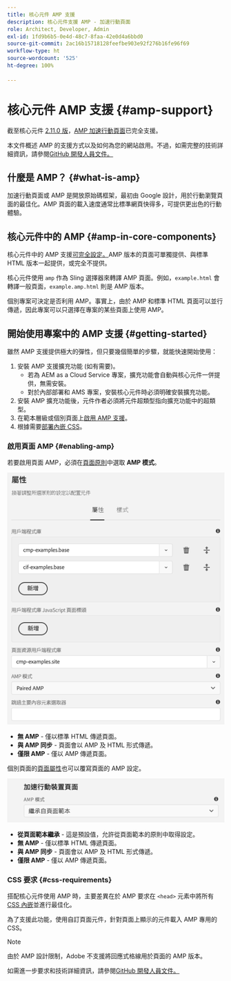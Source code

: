 ```yaml
---
title: 核心元件 AMP 支援
description: 核心元件支援 AMP - 加速行動頁面
role: Architect, Developer, Admin
exl-id: 1fd9b6b5-0e4d-48c7-8faa-42e0d4a6bbd0
source-git-commit: 2ac16b15718128feefbe903e92f276b16fe96f69
workflow-type: ht
source-wordcount: '525'
ht-degree: 100%

---
```


# 核心元件 AMP 支援 {#amp-support}

截至核心元件 [2.11.0 版](/help/versions.md)，[AMP 加速行動頁面](https://developers.google.com/amp)已完全支援。

本文件概述 AMP 的支援方式以及如何為您的網站啟用。不過，如需完整的技術詳細資訊，請參閱[GitHub 開發人員文件。](https://github.com/adobe/aem-core-wcm-components/tree/master/extensions/amp)

## 什麼是 AMP？ {#what-is-amp}

加速行動頁面或 AMP 是開放原始碼框架，最初由 Google 設計，用於行動瀏覽頁面的最佳化。AMP 頁面的載入速度通常比標準網頁快得多，可提供更出色的行動體驗。

## 核心元件中的 AMP {#amp-in-core-components}

核心元件中的 AMP 支援[可完全設定。](#enabling-amp)AMP 版本的頁面可單獨提供、與標準 HTML 版本一起提供，或完全不提供。

核心元件使用 `amp` 作為 Sling 選擇器來轉譯 AMP 頁面。例如，`example.html` 會轉譯一般頁面，`example.amp.html` 則是 AMP 版本。

個別專案可決定是否利用 AMP。事實上，由於 AMP 和標準 HTML 頁面可以並行傳遞，因此專案可以只選擇在專案的某些頁面上使用 AMP。

## 開始使用專案中的 AMP 支援 {#getting-started}

雖然 AMP 支援提供極大的彈性，但只要幾個簡單的步驟，就能快速開始使用：

1. 安裝 AMP 支援擴充功能 (如有需要)。
   * 若為 AEM as a Cloud Service 專案，擴充功能會自動與核心元件一併提供，無需安裝。
   * 對於內部部署和 AMS 專案，安裝核心元件時必須明確安裝擴充功能。
1. 安裝 AMP 擴充功能後，元件作者必須將元件超類型指向擴充功能中的超類型。
1. 在範本層級或個別頁面上[啟用 AMP 支援](#enabling-amp)。
1. 根據需要[部署內嵌 CSS](#css-requirements)。

### 啟用頁面 AMP {#enabling-amp}

若要啟用頁面 AMP，必須在[頁面原則](https://experienceleague.adobe.com/docs/experience-manager-cloud-service/sites/authoring/features/templates.html#editing-a-template-page-policy-template-author-developer)中選取 **AMP 模式**。

![AMP 頁面原則選項](/help/assets/amp-policy.png)

* **無 AMP** - 僅以標準 HTML 傳遞頁面。
* **與 AMP 同步** - 頁面會以 AMP 及 HTML 形式傳遞。
* **僅限 AMP** - 僅以 AMP 傳遞頁面。

個別頁面的[頁面屬性](https://experienceleague.adobe.com/docs/experience-manager-cloud-service/sites/authoring/fundamentals/page-properties.html)也可以覆寫頁面的 AMP 設定。

![AMP 頁面屬性](/help/assets/amp-page-properties.png)

* **從頁面範本繼承** - 這是預設值，允許從頁面範本的原則中取得設定。
* **無 AMP** - 僅以標準 HTML 傳遞頁面。
* **與 AMP 同步** - 頁面會以 AMP 及 HTML 形式傳遞。
* **僅限 AMP** - 僅以 AMP 傳遞頁面。

### CSS 要求 {#css-requirements}

搭配核心元件使用 AMP 時，主要差異在於 AMP 要求在 `<head>` 元素中將所有 [CSS 內嵌](including-clientlibs.md#inlining)並進行最佳化。

為了支援此功能，使用自訂頁面元件，針對頁面上顯示的元件載入 AMP 專用的 CSS。

>[!NOTE]
>
>由於 AMP 設計限制，Adobe 不支援將回應式格線用於頁面的 AMP 版本。

如需進一步要求和技術詳細資訊，請參閱[GitHub 開發人員文件。](https://github.com/adobe/aem-core-wcm-components/tree/master/extensions/amp)
